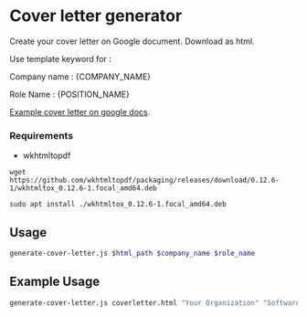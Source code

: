 # Cover letter generator

Create your cover letter on Google document. Download as html.  

Use template keyword for : 

Company name : {COMPANY_NAME}

Role Name : {POSITION_NAME}

[Example cover letter on google docs](https://docs.google.com/document/d/1DTghAorT0H_Iou87XUigRh0-s4kMKmP17Rc06iEBXnI/edit?usp=sharing).


### Requirements

- wkhtmltopdf

```
wget https://github.com/wkhtmltopdf/packaging/releases/download/0.12.6-1/wkhtmltox_0.12.6-1.focal_amd64.deb

sudo apt install ./wkhtmltox_0.12.6-1.focal_amd64.deb
```

## Usage 

```bash
generate-cover-letter.js $html_path $company_name $role_name
```

## Example Usage 

```bash
generate-cover-letter.js coverletter.html "Your Organization" "Software Developer"
```
